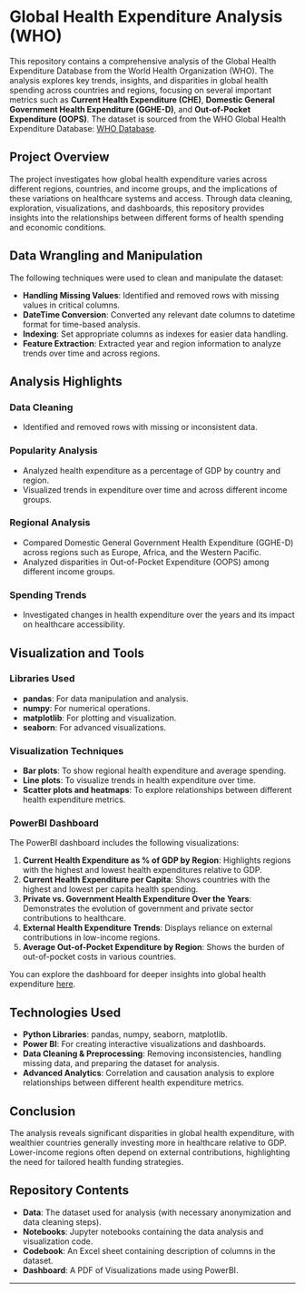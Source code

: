 # **Global Health Expenditure Analysis (WHO)**

This repository contains a comprehensive analysis of the Global Health Expenditure Database from the World Health Organization (WHO). The analysis explores key trends, insights, and disparities in global health spending across countries and regions, focusing on several important metrics such as **Current Health Expenditure (CHE)**, **Domestic General Government Health Expenditure (GGHE-D)**, and **Out-of-Pocket Expenditure (OOPS)**. The dataset is sourced from the WHO Global Health Expenditure Database: [WHO Database](https://apps.who.int/nha/database/Select/Indicators/en).

## **Project Overview**
The project investigates how global health expenditure varies across different regions, countries, and income groups, and the implications of these variations on healthcare systems and access. Through data cleaning, exploration, visualizations, and dashboards, this repository provides insights into the relationships between different forms of health spending and economic conditions.

## **Data Wrangling and Manipulation**
The following techniques were used to clean and manipulate the dataset:

- **Handling Missing Values**: Identified and removed rows with missing values in critical columns.
- **DateTime Conversion**: Converted any relevant date columns to datetime format for time-based analysis.
- **Indexing**: Set appropriate columns as indexes for easier data handling.
- **Feature Extraction**: Extracted year and region information to analyze trends over time and across regions.

## **Analysis Highlights**

### **Data Cleaning**
- Identified and removed rows with missing or inconsistent data.

### **Popularity Analysis**
- Analyzed health expenditure as a percentage of GDP by country and region.
- Visualized trends in expenditure over time and across different income groups.

### **Regional Analysis**
- Compared Domestic General Government Health Expenditure (GGHE-D) across regions such as Europe, Africa, and the Western Pacific.
- Analyzed disparities in Out-of-Pocket Expenditure (OOPS) among different income groups.

### **Spending Trends**
- Investigated changes in health expenditure over the years and its impact on healthcare accessibility.

## **Visualization and Tools**

### **Libraries Used**
- **pandas**: For data manipulation and analysis.
- **numpy**: For numerical operations.
- **matplotlib**: For plotting and visualization.
- **seaborn**: For advanced visualizations.

### **Visualization Techniques**
- **Bar plots**: To show regional health expenditure and average spending.
- **Line plots**: To visualize trends in health expenditure over time.
- **Scatter plots and heatmaps**: To explore relationships between different health expenditure metrics.

### **PowerBI Dashboard**
The PowerBI dashboard includes the following visualizations:

1. **Current Health Expenditure as % of GDP by Region**: Highlights regions with the highest and lowest health expenditures relative to GDP.
2. **Current Health Expenditure per Capita**: Shows countries with the highest and lowest per capita health spending.
3. **Private vs. Government Health Expenditure Over the Years**: Demonstrates the evolution of government and private sector contributions to healthcare.
4. **External Health Expenditure Trends**: Displays reliance on external contributions in low-income regions.
5. **Average Out-of-Pocket Expenditure by Region**: Shows the burden of out-of-pocket costs in various countries.

You can explore the dashboard for deeper insights into global health expenditure [here](#).

## **Technologies Used**
- **Python Libraries**: pandas, numpy, seaborn, matplotlib.
- **Power BI**: For creating interactive visualizations and dashboards.
- **Data Cleaning & Preprocessing**: Removing inconsistencies, handling missing data, and preparing the dataset for analysis.
- **Advanced Analytics**: Correlation and causation analysis to explore relationships between different health expenditure metrics.

## **Conclusion**
The analysis reveals significant disparities in global health expenditure, with wealthier countries generally investing more in healthcare relative to GDP. Lower-income regions often depend on external contributions, highlighting the need for tailored health funding strategies.

## **Repository Contents**
- **Data**: The dataset used for analysis (with necessary anonymization and data cleaning steps).
- **Notebooks**: Jupyter notebooks containing the data analysis and visualization code.
- **Codebook**: An Excel sheet containing description of columns in the dataset.
- **Dashboard**: A PDF of Visualizations made using PowerBI.

---
